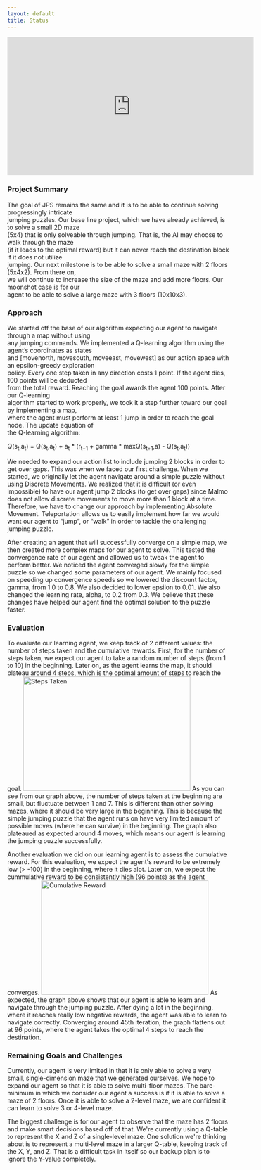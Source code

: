```yaml
---
layout: default
title: Status
---
```

<iframe width="560" height="315" src="https://www.youtube.com/embed/1st-fbm4XwM" frameborder="0" allowfullscreen></iframe>

### Project Summary

The goal of JPS remains the same and it is to be able to continue solving progressingly intricate <br/>
jumping puzzles. Our base line project, which we have already achieved, is to solve a small 2D maze <br/>
(5x4) that is only solveable through jumping. That is, the AI may choose to walk through the maze <br/>
(if it leads to the optimal reward) but it can never reach the destination block if it does not utilize <br/>
jumping. Our next milestone is to be able to solve a small maze with 2 floors (5x4x2). From there on, <br/>
we will continue to increase the size of the maze and add more floors. Our moonshot case is for our <br/>
agent to be able to solve a large maze with 3 floors (10x10x3). 

### Approach

We started off the base of our algorithm expecting our agent to navigate through a map without using <br/>
any jumping commands. We implemented a Q-learning algorithm using the agent’s coordinates as states <br/> 
and [movenorth, movesouth, moveeast, movewest] as our action space with an epsilon-greedy exploration <br/>
policy. Every one step taken in any direction costs 1 point. If the agent dies, 100 points will be deducted <br/>
from the total reward. Reaching the goal awards the agent 100 points. After our Q-learning <br/>
algorithm started to work properly, we took it a step further toward our goal by implementing a map, <br/>
where the agent must perform at least 1 jump in order to reach the goal node. The update equation of <br/>
the Q-learning algorithm: 

  Q(s<sub>t</sub>,a<sub>t</sub>) = Q(s<sub>t</sub>,a<sub>t</sub>) + a<sub>t</sub> * (r<sub>t+1</sub> + gamma * maxQ(s<sub>t+1</sub>,a) - Q(s<sub>t</sub>,a<sub>t</sub>))
 
We needed to expand our action list to include jumping 2 blocks in
order to get over gaps. This was when we faced our first challenge. When we 
started, we originally let the agent navigate around a simple puzzle without using
Discrete Movements. We realized that it is difficult (or even impossible) to
have our agent jump 2 blocks (to get over gaps) since Malmo does not allow 
discrete movements to move more than 1 block at a time. Therefore, we have to 
change our approach by implementing Absolute Movement. Teleportation allows us 
to easily implement how far we would want our agent to “jump”, or “walk” in 
order to tackle the challenging jumping puzzle. 

After creating an agent that will successfully converge on a simple map, we then created more 
complex maps for our agent to solve. This tested the convergence rate of our agent and allowed us 
to tweak the agent to perform better. We noticed the agent converged slowly for the simple puzzle
so we changed some parameters of our agent. We mainly focused on speeding up convergence 
speeds so we lowered the discount factor, gamma, from 1.0 to 0.8. We also decided to lower
epsilon to 0.01. We also changed the learning rate, alpha, to 0.2 from 0.3. We believe that
these changes have helped our agent find the optimal solution to the puzzle faster.


### Evaluation

To evaluate our learning agent, we keep track of 2 different values: the number of 
steps taken and the cumulative rewards. First, for the number of steps taken, we 
expect our agent to take a random number of steps (from 1 to 10) in the beginning. 
Later on, as the agent learns the map, it should plateau around 4 steps, which is the 
optimal amount of steps to reach the goal. 
<img src="https://puu.sh/w25BG/124e5bad71.jpg" height="260" width="380" alt="Steps Taken"> 
As you can see from our graph above, the number of steps taken at the beginning are small, 
but fluctuate between 1 and 7. This is different than other solving mazes, where it should be 
very large in the beginning. This is because the simple jumping puzzle that the agent runs
on have very limited amount of possible moves (where he can survive) in the beginning.
The graph also plateaued as expected around 4 moves, which means our agent is learning 
the jumping puzzle successfully.

Another evaluation we did on our learning agent is to assess the 
cumulative reward. For this evaluation, we expect the agent's reward to be extremely low (> -100) 
in the beginning, where it dies alot. Later on, we expect the cummulative reward to be consistently 
high (96 points) as the agent converges. 
<img src="https://puu.sh/w25Za/618b9e08f2.jpg" height="260" width="380" alt="Cumulative Reward"> 
As expected, the graph above shows that our agent is able to learn and navigate through the jumping 
puzzle. After dying a lot in the beginning, where it reaches really low negative rewards, the agent 
was able to learn to navigate correctly. Converging around 45th iteration, the graph flattens out at 
96 points, where the agent takes the optimal 4 steps to reach the destination. 

### Remaining Goals and Challenges

Currently, our agent is very limited in that it is only able to solve a very small, 
single-dimension maze that we generated ourselves. We hope to expand our agent so that 
it is able to solve multi-floor mazes. The bare-minimum in which we consider our agent 
a success is if it is able to solve a maze of 2 floors. Once it is able to solve a 2-level 
maze, we are confident it can learn to solve 3 or 4-level maze. 

The biggest challenge is for our agent to observe that the maze has 2 floors and make smart
decisions based off of that. We're currently using a Q-table to represent the X and Z 
of a single-level maze. One solution we're thinking about is to represent a multi-level maze in 
a larger Q-table, keeping track of the X, Y, and Z. That is a difficult task in itself so our backup
plan is to ignore the Y-value completely.

